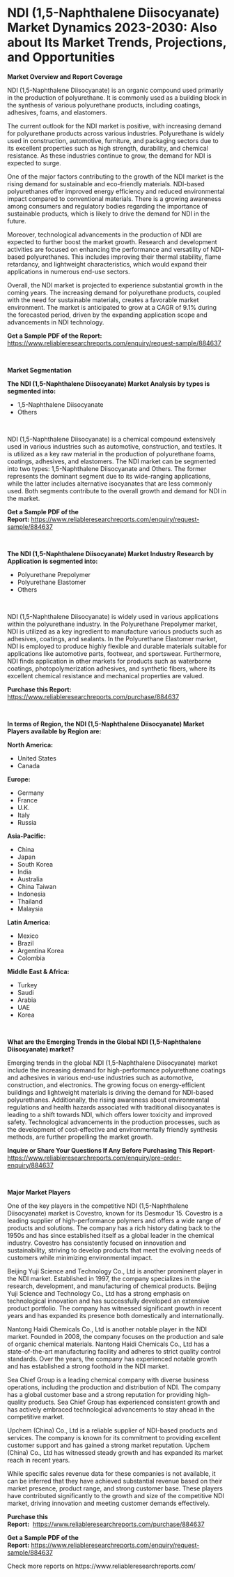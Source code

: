 <p><h1>NDI (1,5-Naphthalene Diisocyanate) Market Dynamics 2023-2030: Also about Its Market Trends, Projections, and Opportunities</h1></p><p><strong>Market Overview and Report Coverage</strong></p>
<p><p>NDI (1,5-Naphthalene Diisocyanate) is an organic compound used primarily in the production of polyurethane. It is commonly used as a building block in the synthesis of various polyurethane products, including coatings, adhesives, foams, and elastomers.</p><p>The current outlook for the NDI market is positive, with increasing demand for polyurethane products across various industries. Polyurethane is widely used in construction, automotive, furniture, and packaging sectors due to its excellent properties such as high strength, durability, and chemical resistance. As these industries continue to grow, the demand for NDI is expected to surge.</p><p>One of the major factors contributing to the growth of the NDI market is the rising demand for sustainable and eco-friendly materials. NDI-based polyurethanes offer improved energy efficiency and reduced environmental impact compared to conventional materials. There is a growing awareness among consumers and regulatory bodies regarding the importance of sustainable products, which is likely to drive the demand for NDI in the future.</p><p>Moreover, technological advancements in the production of NDI are expected to further boost the market growth. Research and development activities are focused on enhancing the performance and versatility of NDI-based polyurethanes. This includes improving their thermal stability, flame retardancy, and lightweight characteristics, which would expand their applications in numerous end-use sectors.</p><p>Overall, the NDI market is projected to experience substantial growth in the coming years. The increasing demand for polyurethane products, coupled with the need for sustainable materials, creates a favorable market environment. The market is anticipated to grow at a CAGR of 9.1% during the forecasted period, driven by the expanding application scope and advancements in NDI technology.</p></p>
<p><strong>Get a Sample PDF of the Report:</strong> <a href="https://www.reliableresearchreports.com/enquiry/request-sample/884637">https://www.reliableresearchreports.com/enquiry/request-sample/884637</a></p>
<p>&nbsp;</p>
<p><strong>Market Segmentation</strong></p>
<p><strong>The NDI (1,5-Naphthalene Diisocyanate) Market Analysis by types is segmented into:</strong></p>
<p><ul><li>1,5-Naphthalene Diisocyanate</li><li>Others</li></ul></p>
<p>&nbsp;</p>
<p><p>NDI (1,5-Naphthalene Diisocyanate) is a chemical compound extensively used in various industries such as automotive, construction, and textiles. It is utilized as a key raw material in the production of polyurethane foams, coatings, adhesives, and elastomers. The NDI market can be segmented into two types: 1,5-Naphthalene Diisocyanate and Others. The former represents the dominant segment due to its wide-ranging applications, while the latter includes alternative isocyanates that are less commonly used. Both segments contribute to the overall growth and demand for NDI in the market.</p></p>
<p><strong>Get a Sample PDF of the Report:</strong>&nbsp;<a href="https://www.reliableresearchreports.com/enquiry/request-sample/884637">https://www.reliableresearchreports.com/enquiry/request-sample/884637</a></p>
<p>&nbsp;</p>
<p><strong>The NDI (1,5-Naphthalene Diisocyanate) Market Industry Research by Application is segmented into:</strong></p>
<p><ul><li>Polyurethane Prepolymer</li><li>Polyurethane Elastomer</li><li>Others</li></ul></p>
<p>&nbsp;</p>
<p><p>NDI (1,5-Naphthalene Diisocyanate) is widely used in various applications within the polyurethane industry. In the Polyurethane Prepolymer market, NDI is utilized as a key ingredient to manufacture various products such as adhesives, coatings, and sealants. In the Polyurethane Elastomer market, NDI is employed to produce highly flexible and durable materials suitable for applications like automotive parts, footwear, and sportswear. Furthermore, NDI finds application in other markets for products such as waterborne coatings, photopolymerization adhesives, and synthetic fibers, where its excellent chemical resistance and mechanical properties are valued.</p></p>
<p><strong>Purchase this Report:</strong>&nbsp; <a href="https://www.reliableresearchreports.com/purchase/884637">https://www.reliableresearchreports.com/purchase/884637</a></p>
<p>&nbsp;</p>
<p><strong>In terms of Region, the NDI (1,5-Naphthalene Diisocyanate) Market Players available by Region are:</strong></p>
<p>
    <p> <strong> North America: </strong>
        <ul>
            <li>United States</li>
            <li>Canada</li>
        </ul>
        </p> 
    <p> <strong> Europe: </strong>
        <ul>
            <li>Germany</li>
            <li>France</li>
            <li>U.K.</li>
            <li>Italy</li>
            <li>Russia</li>
        </ul>
        </p> 
    <p> <strong> Asia-Pacific: </strong>
        <ul>
            <li>China</li>
            <li>Japan</li>
            <li>South Korea</li>
            <li>India</li>
            <li>Australia</li>
            <li>China Taiwan</li>
            <li>Indonesia</li>
            <li>Thailand</li>
            <li>Malaysia</li>
        </ul>
        </p> 
    <p> <strong> Latin America: </strong>
        <ul>
            <li>Mexico</li>
            <li>Brazil</li>
            <li>Argentina Korea</li>
            <li>Colombia</li>
        </ul>
        </p> 
    <p> <strong> Middle East & Africa: </strong>
        <ul>
            <li>Turkey</li>
            <li>Saudi</li>
            <li>Arabia</li>
            <li>UAE</li>
            <li>Korea</li>
        </ul>
    </p>
    </p>
<p>&nbsp;</p>
<p><strong>What are the Emerging Trends in the Global NDI (1,5-Naphthalene Diisocyanate) market?</strong></p>
<p><p>Emerging trends in the global NDI (1,5-Naphthalene Diisocyanate) market include the increasing demand for high-performance polyurethane coatings and adhesives in various end-use industries such as automotive, construction, and electronics. The growing focus on energy-efficient buildings and lightweight materials is driving the demand for NDI-based polyurethanes. Additionally, the rising awareness about environmental regulations and health hazards associated with traditional diisocyanates is leading to a shift towards NDI, which offers lower toxicity and improved safety. Technological advancements in the production processes, such as the development of cost-effective and environmentally friendly synthesis methods, are further propelling the market growth.</p></p>
<p><strong>Inquire or Share Your Questions If Any Before Purchasing This Report</strong>- <a href="https://www.reliableresearchreports.com/enquiry/pre-order-enquiry/884637">https://www.reliableresearchreports.com/enquiry/pre-order-enquiry/884637</a></p>
<p>&nbsp;</p>
<p><strong>Major Market Players</strong></p>
<p><p>One of the key players in the competitive NDI (1,5-Naphthalene Diisocyanate) market is Covestro, known for its Desmodur 15. Covestro is a leading supplier of high-performance polymers and offers a wide range of products and solutions. The company has a rich history dating back to the 1950s and has since established itself as a global leader in the chemical industry. Covestro has consistently focused on innovation and sustainability, striving to develop products that meet the evolving needs of customers while minimizing environmental impact.</p><p>Beijing Yuji Science and Technology Co., Ltd is another prominent player in the NDI market. Established in 1997, the company specializes in the research, development, and manufacturing of chemical products. Beijing Yuji Science and Technology Co., Ltd has a strong emphasis on technological innovation and has successfully developed an extensive product portfolio. The company has witnessed significant growth in recent years and has expanded its presence both domestically and internationally.</p><p>Nantong Haidi Chemicals Co., Ltd is another notable player in the NDI market. Founded in 2008, the company focuses on the production and sale of organic chemical materials. Nantong Haidi Chemicals Co., Ltd has a state-of-the-art manufacturing facility and adheres to strict quality control standards. Over the years, the company has experienced notable growth and has established a strong foothold in the NDI market.</p><p>Sea Chief Group is a leading chemical company with diverse business operations, including the production and distribution of NDI. The company has a global customer base and a strong reputation for providing high-quality products. Sea Chief Group has experienced consistent growth and has actively embraced technological advancements to stay ahead in the competitive market.</p><p>Upchem (China) Co., Ltd is a reliable supplier of NDI-based products and services. The company is known for its commitment to providing excellent customer support and has gained a strong market reputation. Upchem (China) Co., Ltd has witnessed steady growth and has expanded its market reach in recent years.</p><p>While specific sales revenue data for these companies is not available, it can be inferred that they have achieved substantial revenue based on their market presence, product range, and strong customer base. These players have contributed significantly to the growth and size of the competitive NDI market, driving innovation and meeting customer demands effectively.</p></p>
<p><strong>Purchase this Report:</strong>&nbsp;&nbsp;<a href="https://www.reliableresearchreports.com/purchase/884637">https://www.reliableresearchreports.com/purchase/884637</a></p>
<p></p>
<p><strong>Get a Sample PDF of the Report:</strong>&nbsp;<a href="https://www.reliableresearchreports.com/enquiry/request-sample/884637">https://www.reliableresearchreports.com/enquiry/request-sample/884637</a></p>
<p>Check more reports on https://www.reliableresearchreports.com/</p>